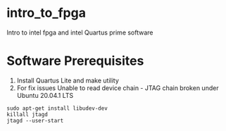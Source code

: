 # intro_to_fpga
Intro to intel fpga and intel Quartus prime software

# Software Prerequisites
1. Install Quartus Lite and make utility
2. For fix issues Unable to read device chain - JTAG chain broken under Ubuntu 20.04.1 LTS
```
sudo apt-get install libudev-dev
killall jtagd
jtagd --user-start
```
